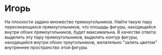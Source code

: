 # Игорь

На плоскости задано множество прямоугольников. Найти такую пару
пересекающихся прямоугольников, что площадь фигуры, находящейся внутри обоих
прямоугольников, будет максимальна.
В качестве ответа:
выделить эту пару прямоугольников,
выделить контур фигуры, находящейся внутри обоих треугольников,
желательно "залить цветом" внутреннее пространство этой фигуры.

